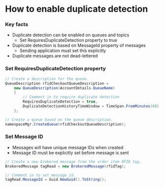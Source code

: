 # How to enable duplicate detection

### Key facts

- Duplicate detection can be enabled on queues and topics
	- Set RequiresDuplicateDetection property to true
- Duplicate detection is based on MessageId property of messages
	- Sending application must set this explicitly
- Duplicate messages are not dead-lettered

### Set RequiresDuplicateDetection property

```c#
// Create a description for the queue.
QueueDescription rfidCheckoutQueueDescription =
    new QueueDescription(AccountDetails.QueueName)
    {
        // Comment in to require duplicate detection
        RequiresDuplicateDetection = true,
        DuplicateDetectionHistoryTimeWindow = TimeSpan.FromMinutes(60),
    };

// Create a queue based on the queue description.
namespaceMgr.CreateQueue(rfidCheckoutQueueDescription);
```

### Set Message ID

- Messages will have unique message IDs when created
- Message ID must be explicitly set before message is sent

```c#
// Create a new brokered message from the order item RFID tag.
BrokeredMessage tagRead = new BrokeredMessage(rfidTag);

// Comment in to set message id.
tagRead.MessageId = Guid.NewGuid().ToString();
```

